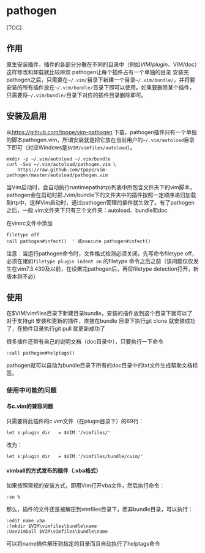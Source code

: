 # pathogen
[TOC]

## 作用
原生安装插件，插件的各部分分散在不同的目录中（例如$VIM/plugin、$VIM/doc）这样修改和卸载就比较麻烦
pathogen让每个插件占有一个单独的目录
安装完pathogen之后，只需要在`~/.vim/`目录下新建一个目录`~/.vim/bundle/`，并将要安装的所有插件放在`~/.vim/bundle/`目录下即可以使用。如果要删除某个插件，只需要将`~/.vim/bundle/`目录下对应的插件目录删除即可。

## 安装及启用
从<https://github.com/tpope/vim-pathogen> 下载，pathogen插件只有一个单独的脚本pathogen.vim，所谓安装就是把它放在当前用户的`~/.vim/autoload`目录下即可（对应Windows是`$VIM/vimfiles/autoload`）。
```
mkdir -p ~/.vim/autoload ~/.vim/bundle
curl -Sso ~/.vim/autoload/pathogen.vim \
    https://raw.github.com/tpope/vim-pathogen/master/autoload/pathogen.vim
```

当Vim启动时，会自动执行runtimepath(rtp)列表中所包含文件夹下的vim脚本，pathogen会在启动时把./vim/bundle下的文件夹中的插件按照一定顺序递归加载到rtp中，这样Vim启动时，通过pathogen管理的插件就生效了。有了pathogen之后，一般.vim文件夹下只有三个文件夹：autoload、bundle和doc

在vimrc文件中添加
```
filetype off
call pathogen#infect()  ' 或execute pathogen#infect()
```
注意：当运行pathogen命令时，文件格式检测必须关闭，先写命令filetype off，必须在诸如`filetype plugin indent on` 的filetype 命令之后之前（该问题仅仅发生在vim7.3.430及以前，在设置完pathogen后，再将filetype detection打开，新版本则不必）

## 使用
在$VIM/vimfiles目录下新建目录bundle，安装的插件放到这个目录下就可以了
对于支持git 安装和更新的插件，直接在bundle 目录下执行git clone 就安装成功了，在插件目录执行git pull 就更新成功了

很多插件还带有自己的说明文档（doc目录中），只要执行一下命令
```
:call pathogen#helptags()
```
pathogen就可以自动为bundle目录下所有的doc目录中的txt文件生成帮助文档标签。

### 使用中可能的问题
#### 与c.vim的兼容问题
只需要将此插件的c.vim文件（在plugin目录下）的69行：
```
let s:plugin_dir   = $VIM.'/vimfiles/'
```
改为：
```
let s:plugin_dir   = $VIM.'/vimfiles/bundle/cvim/'
```

#### vimball的方式发布的插件（.vba格式）
如果按照常规的安装方式，即用Vim打开vba文件，然后执行命令：
```
:so %
```
那么，插件的文件还是被解压到vimfiles目录下，而非bundle目录，可以执行：
```
:edit name.vba
:!mkdir $VIM\vimfiles\bundle\name
:UseVimball $VIM\vimfiles\bundle\name
```
可以将name插件解压到指定的目录而且自动执行了helptags命令
